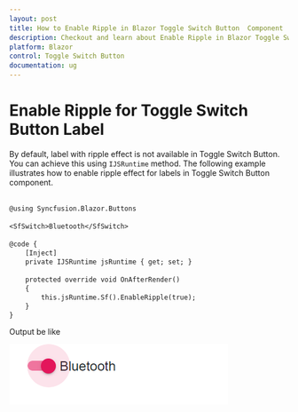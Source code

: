 ```yaml
---
layout: post
title: How to Enable Ripple in Blazor Toggle Switch Button  Component | Syncfusion
description: Checkout and learn about Enable Ripple in Blazor Toggle Switch Button  component of Syncfusion, and more details.
platform: Blazor
control: Toggle Switch Button 
documentation: ug
---
```


# Enable Ripple for Toggle Switch Button Label

By default, label with ripple effect is not available in Toggle Switch Button. You can achieve this using `IJSRuntime` method. The following example illustrates how to enable ripple effect for labels in Toggle Switch Button component.

```cshtml

@using Syncfusion.Blazor.Buttons

<SfSwitch>Bluetooth</SfSwitch>

@code {
    [Inject]
    private IJSRuntime jsRuntime { get; set; }

    protected override void OnAfterRender()
    {
        this.jsRuntime.Sf().EnableRipple(true);
    }
}

```

Output be like

![Switch Sample](./../images/switch-ripple.png)